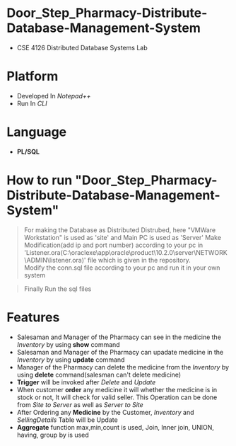 # Door_Step_Pharmacy-Distribute-Database-Management-System
* CSE 4126 Distributed Database Systems Lab

# Platform
* Developed In *Notepad++*
* Run In *CLI*

# Language
 * **PL/SQL**

# How to run "Door_Step_Pharmacy-Distribute-Database-Management-System"
> For making the Database as Distributed Distrubed, here "VMWare Workstation" is used as 'site' and Main PC is used as 'Server'
> Make Modification(add ip and port number) according to your pc in 'Listener.ora(C:\oraclexe\app\oracle\product\10.2.0\server\NETWORK\ADMIN\listener.ora)' file  which is given in the repository.  
> Modify the conn.sql file according to your pc and run it in your own system

> Finally Run the sql files 

# Features
- Salesaman and Manager of the Pharmacy can see in the medicine the *Inventory* by using **show** command
- Salesaman and Manager of the Pharmacy can upadate medicine in the *Inventory* by using **update** command
- Manager of the Pharmacy can delete the medicine from the *Inventory* by using **delete** command(salesman can't delete medicine)
- **Trigger** will be invoked after *Delete* and *Update*
- When customer **order** any medicine it will whether the medicine is in stock or not, It will check for valid seller. This Operation can be done from *Site to Server* as well as *Server to Site*
- After Ordering any **Medicine** by the Customer, *Inventory* and *SellingDetails* Table will be Update 
- **Aggregate** function max,min,count is used, Join, Inner join, UNION, having, group by is used

